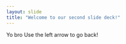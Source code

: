 ```yaml
---
layout: slide
title: "Welcome to our second slide deck!"
---
```

Yo bro
Use the left arrow to go back!

